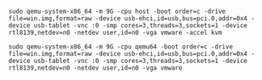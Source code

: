 
```sudo qemu-system-x86_64 -m 9G -cpu host -boot order=c -drive file=Nexus.LiteOS.11.x64.ISO,media=cdrom -drive file=win.img,format=raw -device usb-ehci,id=usb,bus=pci.0,addr=0x4 -device usb-tablet -vnc :0 -smp cores=3,threads=3,sockets=1 -device rtl8139,netdev=n0 -netdev user,id=n0 -vga vmware -accel kvm
```
```
sudo qemu-system-x86_64 -m 9G -cpu host -boot order=c -drive file=win.img,format=raw -device usb-ehci,id=usb,bus=pci.0,addr=0x4 -device usb-tablet -vnc :0 -smp cores=3,threads=3,sockets=1 -device rtl8139,netdev=n0 -netdev user,id=n0 -vga vmware -accel kvm
```
```
sudo qemu-system-x86_64 -m 9G -cpu qemu64 -boot order=c -drive file=win.img,format=raw -device usb-ehci,id=usb,bus=pci.0,addr=0x4 -device usb-tablet -vnc :0 -smp cores=3,threads=3,sockets=1 -device rtl8139,netdev=n0 -netdev user,id=n0 -vga vmware
```
